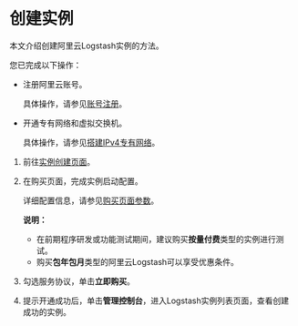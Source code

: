 # 创建实例

本文介绍创建阿里云Logstash实例的方法。

您已完成以下操作：

-   注册阿里云账号。

    具体操作，请参见[账号注册](https://account.aliyun.com/register/register.html)。

-   开通专有网络和虚拟交换机。

    具体操作，请参见[搭建IPv4专有网络](/intl.zh-CN/快速入门/搭建IPv4专有网络.md)。


1.  前往[实例创建页面](https://common-buy-intl.alibabacloud.com/new?commodityCode=elasticsearch_logstash_public_intl&orderType=BUY&from_biz_channel=console)。

2.  在购买页面，完成实例启动配置。

    详细配置信息，请参见[购买页面参数](/intl.zh-CN/Logstash/快速入门/步骤一：创建实例/购买页面参数.md)。

    **说明：**

    -   在前期程序研发或功能测试期间，建议购买**按量付费**类型的实例进行测试。
    -   购买**包年包月**类型的阿里云Logstash可以享受优惠条件。
3.  勾选服务协议，单击**立即购买**。

4.  提示开通成功后，单击**管理控制台**，进入Logstash实例列表页面，查看创建成功的实例。


